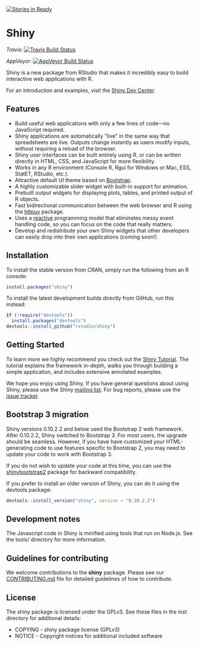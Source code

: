 [![Stories in Ready](https://badge.waffle.io/rstudio/shiny.png?label=ready&title=Ready)](https://waffle.io/rstudio/shiny)
# Shiny

*Travis:* [![Travis Build Status](https://travis-ci.org/rstudio/shiny.svg?branch=master)](https://travis-ci.org/rstudio/shiny)

*AppVeyor:* [![AppVeyor Build Status](https://ci.appveyor.com/api/projects/status/github/rstudio/shiny?branch=master&svg=true)](https://ci.appveyor.com/project/rstudio/shiny)

Shiny is a new package from RStudio that makes it incredibly easy to build interactive web applications with R.

For an introduction and examples, visit the [Shiny Dev Center](http://shiny.rstudio.com/).

## Features

* Build useful web applications with only a few lines of code&mdash;no JavaScript required.
* Shiny applications are automatically "live" in the same way that spreadsheets are live. Outputs change instantly as users modify inputs, without requiring a reload of the browser.
* Shiny user interfaces can be built entirely using R, or can be written directly in HTML, CSS, and JavaScript for more flexibility.
* Works in any R environment (Console R, Rgui for Windows or Mac, ESS, StatET, RStudio, etc.).
* Attractive default UI theme based on [Bootstrap](http://getbootstrap.com/).
* A highly customizable slider widget with built-in support for animation.
* Prebuilt output widgets for displaying plots, tables, and printed output of R objects.
* Fast bidirectional communication between the web browser and R using the [httpuv](https://github.com/rstudio/httpuv) package.
* Uses a [reactive](http://en.wikipedia.org/wiki/Reactive_programming) programming model that eliminates messy event handling code, so you can focus on the code that really matters.
* Develop and redistribute your own Shiny widgets that other developers can easily drop into their own applications (coming soon!).

## Installation

To install the stable version from CRAN, simply run the following from an R console:

```r
install.packages("shiny")
```

To install the latest development builds directly from GitHub, run this instead:

```r
if (!require("devtools"))
  install.packages("devtools")
devtools::install_github("rstudio/shiny")
```

## Getting Started

To learn more we highly recommend you check out the [Shiny Tutorial](http://shiny.rstudio.com/tutorial/). The tutorial explains the framework in-depth, walks you through building a simple application, and includes extensive annotated examples.

We hope you enjoy using Shiny. If you have general questions about using Shiny, please use the Shiny [mailing list](https://groups.google.com/forum/#!forum/shiny-discuss). For bug reports, please use the [issue tracker](https://github.com/rstudio/shiny/issues).

## Bootstrap 3 migration

Shiny versions 0.10.2.2 and below used the Bootstrap 2 web framework. After 0.10.2.2, Shiny switched to Bootstrap 3. For most users, the upgrade should be seamless. However, if you have have customized your HTML-generating code to use features specific to Bootstrap 2, you may need to update your code to work with Bootstrap 3.

If you do not wish to update your code at this time, you can use the [shinybootstrap2](https://github.com/rstudio/shinybootstrap2) package for backward compatibility.

If you prefer to install an older version of Shiny, you can do it using the devtools package:

```R
devtools::install_version("shiny", version = "0.10.2.2")
```

## Development notes

The Javascript code in Shiny is minified using tools that run on Node.js. See the tools/ directory for more information.

## Guidelines for contributing

We welcome contributions to the **shiny** package. Please see our [CONTRIBUTING.md](CONTRIBUTING.md) file for detailed guidelines of how to contribute.

## License

The shiny package is licensed under the GPLv3. See these files in the inst directory for additional details:

- COPYING - shiny package license (GPLv3)
- NOTICE  - Copyright notices for additional included software
